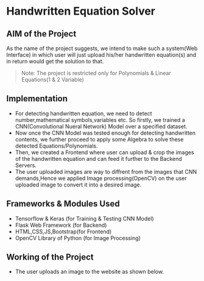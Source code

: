 # Handwritten Equation Solver


## AIM of the Project
As the name of the project suggests, we intend to make such a system(Web Interface) in which user will just upload his/her handwritten equation(s) and in return would get the solution to that.
> Note: The project is restricted only for Polynomials & Linear Equations(1 & 2 Variable)

## Implementation
- For detecting handwritten equation, we need to detect number,mathematical symbols,variables etc. So firstly, we trained a CNN(Convolutional Nueral Network) Model over a specified dataset.
- Now once the CNN Model was tested enough for detecting handwritten contents, we further proceed to apply some Algebra to solve these detected Equations/Polynomials.
- Then, we created a Frontend where user can upload & crop the images of the handwritten equation and can feed it further to the Backend Servers.
- The user uploaded images are way to diffrent from the images that CNN demands,Hence we applied Image processing(OpenCV) on the user uploaded image to convert it into a desired image.

## Frameworks & Modules Used
- Tensorflow & Keras (for Training & Testing CNN Model)
- Flask Web Framework (for Backend)
- HTML,CSS,JS,Bootstrap(for Frontend)
- OpenCV Library of Python (for Image Processing)

## Working of the Project
- The user uploads an image to the website as shown below.

